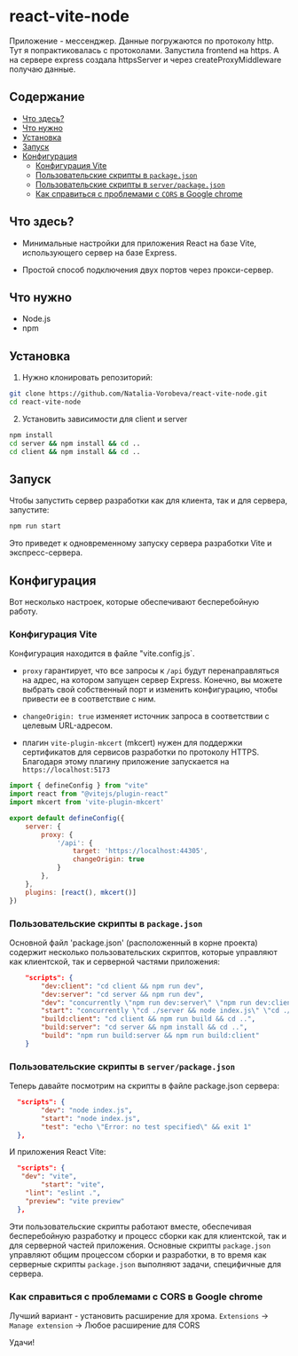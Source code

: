 # react-vite-node

Приложение  - мессенджер.
Данные погружаются по протоколу http.
Тут я попрактиковалась с протоколами. Запустила frontend на https. А на сервере express создала httpsServer и через createProxyMiddleware получаю данные. 

## Содержание

- [Что здесь?](#что-здесь)
- [Что нужно](#что-нужно)
- [Установка](#установка)
- [Запуск](#запуск)
- [Конфигурация](#конфигурация)
  - [Конфигурация Vite](#Конфигурация-vite)
  - [Пользовательские скрипты в `package.json`](#пользовательские-скрипты-в-packagejson)
  - [Пользовательские скрипты в `server/package.json`](#пользовательские-скрипты-в-serverpackagejson)
  - [Как справиться с проблемами с `CORS` в Google chrome](#как-справиться-с-проблемами-с-CORS-в-Google-chrome)

## Что здесь?

- Минимальные настройки для приложения React на базе Vite, использующего сервер на базе Express.

- Простой способ подключения двух портов через прокси-сервер.

## Что нужно

- Node.js
- npm

## Установка

1. Нужно клонировать репозиторий:

```bash
git clone https://github.com/Natalia-Vorobeva/react-vite-node.git
cd react-vite-node
```

2. Установить зависимости для client и server

```bash
npm install
cd server && npm install && cd ..
cd client && npm install && cd ..
```

## Запуск

Чтобы запустить сервер разработки как для клиента, так и для сервера, запустите:

```bash
npm run start
```

Это приведет к одновременному запуску сервера разработки Vite и экспресс-сервера.

## Конфигурация

Вот несколько настроек, которые обеспечивают бесперебойную работу.

### Конфигурация Vite

Конфигурация находится в файле "vite.config.js`.

- `proxy` гарантирует, что все запросы к `/api` будут перенаправляться на адрес, на котором запущен сервер Express. Конечно, вы можете выбрать свой собственный порт и изменить конфигурацию, чтобы привести ее в соответствие с ним.

- `changeOrigin: true` изменяет источник запроса в соответствии с целевым URL-адресом.
- плагин `vite-plugin-mkcert` (mkcert) нужен для поддержки сертификатов для сервисов разработки по протоколу HTTPS. Благодаря этому плагину приложение запускается на `https://localhost:5173`

```javascript
import { defineConfig } from "vite"
import react from "@vitejs/plugin-react"
import mkcert from 'vite-plugin-mkcert'

export default defineConfig({
	server: {		
		proxy: {
			'/api': {
				target: 'https://localhost:44305',
				changeOrigin: true
			}
		},
	},
	plugins: [react(), mkcert()]
})
```
### Пользовательские скрипты в `package.json`

Основной файл 'package.json' (расположенный в корне проекта) содержит несколько пользовательских скриптов, которые управляют как клиентской, так и серверной частями приложения:

```json
	"scripts": {
		"dev:client": "cd client && npm run dev",
		"dev:server": "cd server && npm run dev",
		"dev": "concurrently \"npm run dev:server\" \"npm run dev:client\" ",
		"start": "concurrently \"cd ./server && node index.js\" \"cd ./client && npm run start\"",
		"build:client": "cd client && npm run build && cd ..",
		"build:server": "cd server && npm install && cd ..",
		"build": "npm run build:server && npm run build:client"
	}
```

### Пользовательские скрипты в `server/package.json`

Теперь давайте посмотрим на скрипты в файле package.json сервера:

```json
  "scripts": {
		"dev": "node index.js",
		"start": "node index.js",
		"test": "echo \"Error: no test specified\" && exit 1"
  },
```
И приложения React Vite: 
```json
  "scripts": {
   "dev": "vite",
		"start": "vite",
    "lint": "eslint .",
    "preview": "vite preview"
  },
```
Эти пользовательские скрипты работают вместе, обеспечивая бесперебойную разработку и процесс сборки как для клиентской, так и для серверной частей приложения. Основные скрипты `package.json` управляют общим процессом сборки и разработки, в то время как серверные скрипты `package.json` выполняют задачи, специфичные для сервера.

### Как справиться с проблемами с CORS в Google chrome
Лучший вариант - установить расширение для хрома.
`Extensions` -> `Manage extension` -> Любое расширение для CORS

Удачи!



